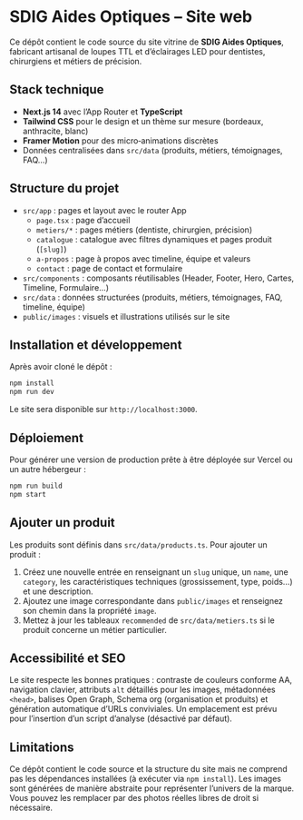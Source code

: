 # SDIG Aides Optiques – Site web

Ce dépôt contient le code source du site vitrine de **SDIG Aides Optiques**, fabricant artisanal de loupes TTL et d’éclairages LED pour dentistes, chirurgiens et métiers de précision.

## Stack technique

- **Next.js 14** avec l’App Router et **TypeScript**
- **Tailwind CSS** pour le design et un thème sur mesure (bordeaux, anthracite, blanc)
- **Framer Motion** pour des micro‑animations discrètes
- Données centralisées dans `src/data` (produits, métiers, témoignages, FAQ…)

## Structure du projet

- `src/app` : pages et layout avec le router App
  - `page.tsx` : page d’accueil
  - `metiers/*` : pages métiers (dentiste, chirurgien, précision)
  - `catalogue` : catalogue avec filtres dynamiques et pages produit (`[slug]`)
  - `a-propos` : page à propos avec timeline, équipe et valeurs
  - `contact` : page de contact et formulaire
- `src/components` : composants réutilisables (Header, Footer, Hero, Cartes, Timeline, Formulaire…)
- `src/data` : données structurées (produits, métiers, témoignages, FAQ, timeline, équipe)
- `public/images` : visuels et illustrations utilisés sur le site

## Installation et développement

Après avoir cloné le dépôt :

```bash
npm install
npm run dev
```

Le site sera disponible sur `http://localhost:3000`.

## Déploiement

Pour générer une version de production prête à être déployée sur Vercel ou un autre hébergeur :

```bash
npm run build
npm start
```

## Ajouter un produit

Les produits sont définis dans `src/data/products.ts`. Pour ajouter un produit :

1. Créez une nouvelle entrée en renseignant un `slug` unique, un `name`, une `category`, les caractéristiques techniques (grossissement, type, poids…) et une description.
2. Ajoutez une image correspondante dans `public/images` et renseignez son chemin dans la propriété `image`.
3. Mettez à jour les tableaux `recommended` de `src/data/metiers.ts` si le produit concerne un métier particulier.

## Accessibilité et SEO

Le site respecte les bonnes pratiques : contraste de couleurs conforme AA, navigation clavier, attributs `alt` détaillés pour les images, métadonnées `<head>`, balises Open Graph, Schema org (organisation et produits) et génération automatique d’URLs conviviales. Un emplacement est prévu pour l’insertion d’un script d’analyse (désactivé par défaut).

## Limitations

Ce dépôt contient le code source et la structure du site mais ne comprend pas les dépendances installées (à exécuter via `npm install`). Les images sont générées de manière abstraite pour représenter l’univers de la marque. Vous pouvez les remplacer par des photos réelles libres de droit si nécessaire.
